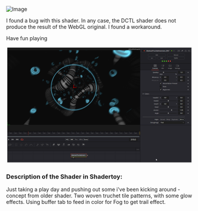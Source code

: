 ![Image](https://github.com/user-attachments/assets/420359df-e3e1-47c7-a139-07e8396f7d41)

I found a bug with this shader. In any case, the DCTL shader does not produce the result of the WebGL original. I found a workaround.

Have fun playing


[![Thumbnail](AbstractTruchetInversion_screenshot.png)](AbstractTruchetInversion.fuse)

### Description of the Shader in Shadertoy:
Just taking a play day and pushing out some i've been kicking around - concept from older shader. Two woven truchet tile patterns, with some glow effects. Using buffer tab to feed in color for Fog to get trail effect.